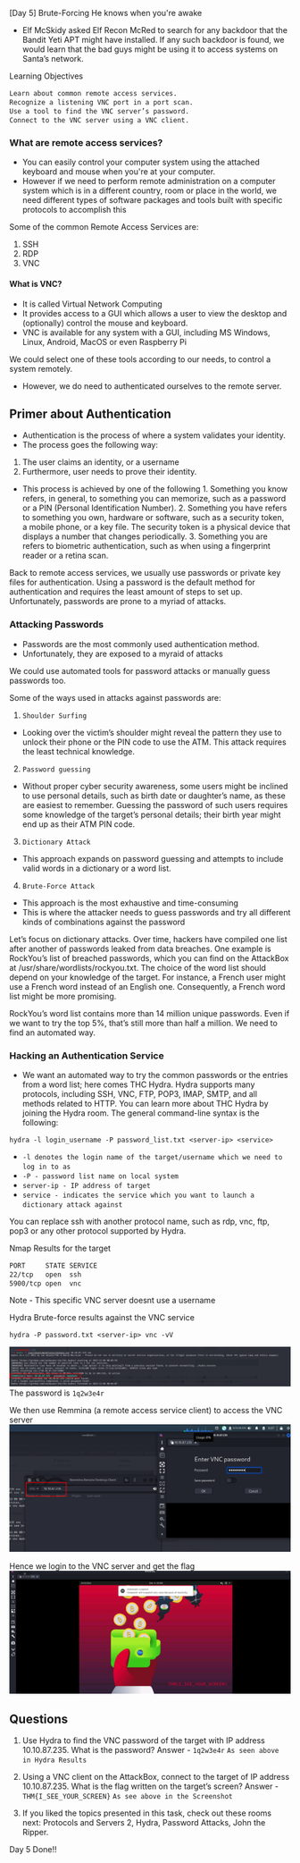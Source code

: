 [Day 5] Brute-Forcing He knows when you're awake

- Elf McSkidy asked Elf Recon McRed to search for any backdoor that the Bandit Yeti APT might have installed. If any such backdoor is found, we would learn that the bad guys might be using it to access systems on Santa’s network.

Learning Objectives

    Learn about common remote access services.
    Recognize a listening VNC port in a port scan.
    Use a tool to find the VNC server’s password.
    Connect to the VNC server using a VNC client.

### What are remote access services?
- You can easily control your computer system using the attached keyboard and mouse when you're at your computer.
- However if we need to perform remote administration on a computer system which is in a different country, room or place in the world, we need different types of software packages and tools built with specific protocols to accomplish this

Some of the common Remote Access Services are:
1. SSH
2. RDP
3. VNC

#### What is VNC?
- It is called Virtual Network Computing 
- It provides access to a GUI which allows a user to view the desktop and (optionally) control the mouse and keyboard.
- VNC is available for any system with a GUI, including MS Windows, Linux, Android, MacOS or even Raspberry Pi

We could select one of these tools according to our needs, to control a system remotely.
- However, we do need to authenticated ourselves to the remote server.


## Primer about Authentication
- Authentication is the process of where a system validates your identity.
- The process goes the following way:
1. The user claims an identity, or a username
2. Furthermore, user needs to prove their identity.
- This process is achieved by one of the following 
		1. Something you know refers, in general, to something you can memorize, such as a password or a PIN (Personal Identification Number).
	    2. Something you have refers to something you own, hardware or software, such as a security token, a mobile phone, or a key file. The security token is a physical device that displays a number that changes periodically.
	 3. Something you are refers to biometric authentication, such as when using a fingerprint reader or a retina scan.

Back to remote access services, we usually use passwords or private key files for authentication. Using a password is the default method for authentication and requires the least amount of steps to set up. Unfortunately, passwords are prone to a myriad of attacks.


### Attacking Passwords
- Passwords are the most commonly used authentication method.
- Unfortunately, they are exposed to a myraid of attacks

We could use automated tools for password attacks or manually guess passwords too.

Some of the ways used in attacks against passwords are:
1. `Shoulder Surfing` 
- Looking over the victim’s shoulder might reveal the pattern they use to unlock their phone or the PIN code to use the ATM. This attack requires the least technical knowledge.

2. `Password guessing`
- Without proper cyber security awareness, some users might be inclined to use personal details, such as birth date or daughter’s name, as these are easiest to remember. Guessing the password of such users requires some knowledge of the target’s personal details; their birth year might end up as their ATM PIN code.

3. `Dictionary Attack`
- This approach expands on password guessing and attempts to include valid words in a dictionary or a word list.

4. `Brute-Force Attack`
- This approach is the most exhaustive and time-consuming
- This is where the attacker needs to guess passwords and try all different kinds of combinations against the password

Let’s focus on dictionary attacks. Over time, hackers have compiled one list after another of passwords leaked from data breaches. One example is RockYou’s list of breached passwords, which you can find on the AttackBox at /usr/share/wordlists/rockyou.txt. The choice of the word list should depend on your knowledge of the target. For instance, a French user might use a French word instead of an English one. Consequently, a French word list might be more promising.

RockYou’s word list contains more than 14 million unique passwords. Even if we want to try the top 5%, that’s still more than half a million. We need to find an automated way.


### Hacking an Authentication Service
- We want an automated way to try the common passwords or the entries from a word list; here comes THC Hydra. Hydra supports many protocols, including SSH, VNC, FTP, POP3, IMAP, SMTP, and all methods related to HTTP. You can learn more about THC Hydra by joining the Hydra room. The general command-line syntax is the following:
```
hydra -l login_username -P password_list.txt <server-ip> <service>
```
- `-l denotes the login name of the target/username which we need to log in to as`
- `-P - password list name on local system`
- `server-ip - IP address of target`
- `service - indicates the service which you want to launch a dictionary attack against`

You can replace ssh with another protocol name, such as rdp, vnc, ftp, pop3 or any other protocol supported by Hydra.


Nmap Results for the target
```
PORT     STATE SERVICE
22/tcp   open  ssh
5900/tcp open  vnc
```

Note - This specific VNC server doesnt use a username 

Hydra Brute-force results against the VNC service 
```
hydra -P password.txt <server-ip> vnc -vV
```

![](../img/Pasted%20image%2020221206103631.png)
The password is `1q2w3e4r`

We then use Remmina (a remote access service client) to access the VNC server
![](../img/Pasted%20image%2020221206103757.png)

Hence we login to the VNC server and get the flag
![](../img/Pasted%20image%2020221206103826.png)


## Questions
1. Use Hydra to find the VNC password of the target with IP address 10.10.87.235. What is the password?
Answer - `1q2w3e4r`
`As seen above in Hydra Results` 

2. Using a VNC client on the AttackBox, connect to the target of IP address 10.10.87.235. What is the flag written on the target’s screen? 
Answer - `THM{I_SEE_YOUR_SCREEN}`
`As see above in the Screenshot`

3. If you liked the topics presented in this task, check out these rooms next: Protocols and Servers 2, Hydra, Password Attacks, John the Ripper. 


Day 5 Done!!